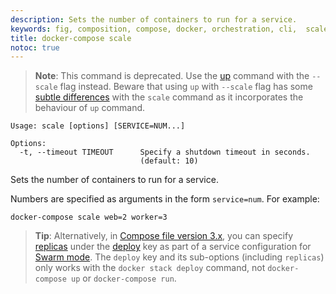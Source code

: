 ```yaml
---
description: Sets the number of containers to run for a service.
keywords: fig, composition, compose, docker, orchestration, cli,  scale
title: docker-compose scale
notoc: true
---
```


> **Note**: This command is deprecated. Use the [up](up.md) command with the
  `--scale` flag instead. Beware that using `up` with `--scale` flag has some
  [subtle differences](https://github.com/docker/compose/issues/5251) with the `scale` command as it incorporates the behaviour
  of `up` command.

```
Usage: scale [options] [SERVICE=NUM...]

Options:
  -t, --timeout TIMEOUT      Specify a shutdown timeout in seconds.
                             (default: 10)
```

Sets the number of containers to run for a service.

Numbers are specified as arguments in the form `service=num`. For example:

    docker-compose scale web=2 worker=3

>**Tip**: Alternatively, in
[Compose file version 3.x](/compose/compose-file/index.md), you can specify
[replicas](/compose/compose-file/index.md#replicas)
under the [deploy](/compose/compose-file/index.md#deploy) key as part of a
service configuration for [Swarm mode](/engine/swarm/). The `deploy` key and its sub-options (including `replicas`) only works with the `docker stack deploy` command, not `docker-compose up` or `docker-compose run`.
